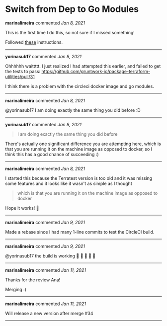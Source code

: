 # Switch from Dep to Go Modules

**marinalimeira** commented *Jan 8, 2021*

This is the first time I do this, so not sure if I missed something!

Followed [these](https://stackoverflow.com/a/55664631) instructions.
<br />
***


**yorinasub17** commented *Jan 8, 2021*

Ohhhhhh waittttt. I just realized I had attempted this earlier, and failed to get the tests to pass: https://github.com/gruntwork-io/package-terraform-utilities/pull/31

I think there is a problem with the circleci docker image and go modules.
***

**marinalimeira** commented *Jan 8, 2021*

@yorinasub17 I am doing exactly the same thing you did before :D 
***

**yorinasub17** commented *Jan 8, 2021*

> I am doing exactly the same thing you did before

There's actually one significant difference you are attempting here, which is that you are running it on the machine image as opposed to docker, so I think this has a good chance of succeeding :)
***

**marinalimeira** commented *Jan 8, 2021*

I started this because the Terratest version is too old and it was missing some features and it looks like it wasn't as simple as I thought

>  which is that you are running it on the machine image as opposed to docker

Hope it works! 🤞 
***

**marinalimeira** commented *Jan 9, 2021*

Made a rebase since I had many 1-line commits to test the CircleCI build.
***

**marinalimeira** commented *Jan 9, 2021*

@yorinasub17 the build is working 🎉 🎉 🎉 🎉 🎉 
***

**marinalimeira** commented *Jan 11, 2021*

Thanks for the review Ana!

Merging :) 
***

**marinalimeira** commented *Jan 11, 2021*

Will release a new version after merge #34 
***


